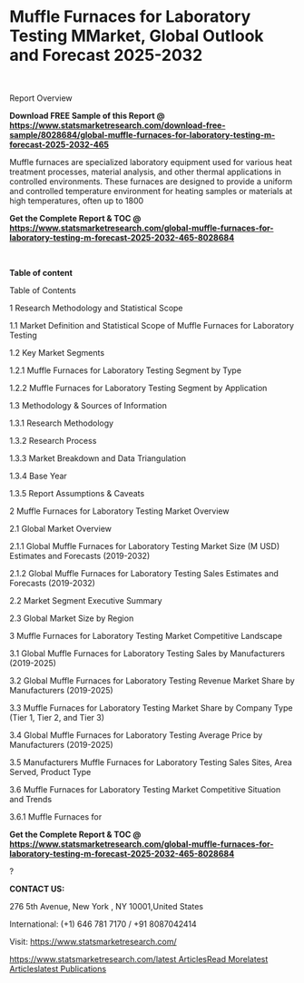 <h1>Muffle Furnaces for Laboratory Testing MMarket, Global Outlook and Forecast 2025-2032</h1><br/><p>Report Overview</p>
 
 
 
 <p><strong>Download FREE Sample of this Report @ <a href="https://www.statsmarketresearch.com/download-free-sample/8028684/global-muffle-furnaces-for-laboratory-testing-m-forecast-2025-2032-465">https://www.statsmarketresearch.com/download-free-sample/8028684/global-muffle-furnaces-for-laboratory-testing-m-forecast-2025-2032-465</a></strong></p>
 
 
 
 <p>Muffle furnaces are specialized laboratory equipment used for various heat treatment processes, material analysis, and other thermal applications in controlled environments. These furnaces are designed to provide a uniform and controlled temperature environment for heating samples or materials at high temperatures, often up to 1800</p>
 
 
 
 <div><b>Get the Complete Report & TOC @ <a href="https://www.statsmarketresearch.com/global-muffle-furnaces-for-laboratory-testing-m-forecast-2025-2032-465-8028684">https://www.statsmarketresearch.com/global-muffle-furnaces-for-laboratory-testing-m-forecast-2025-2032-465-8028684</a></b></div>
 
 
 
 <p><br />
 
 <b>Table of content</b></p>
 
 
 
 <p>Table of Contents<br />
 
 1 Research Methodology and Statistical Scope<br />
 
 1.1 Market Definition and Statistical Scope of Muffle Furnaces for Laboratory Testing<br />
 
 1.2 Key Market Segments<br />
 
 1.2.1 Muffle Furnaces for Laboratory Testing Segment by Type<br />
 
 1.2.2 Muffle Furnaces for Laboratory Testing Segment by Application<br />
 
 1.3 Methodology & Sources of Information<br />
 
 1.3.1 Research Methodology<br />
 
 1.3.2 Research Process<br />
 
 1.3.3 Market Breakdown and Data Triangulation<br />
 
 1.3.4 Base Year<br />
 
 1.3.5 Report Assumptions & Caveats<br />
 
 2 Muffle Furnaces for Laboratory Testing Market Overview<br />
 
 2.1 Global Market Overview<br />
 
 2.1.1 Global Muffle Furnaces for Laboratory Testing Market Size (M USD) Estimates and Forecasts (2019-2032)<br />
 
 2.1.2 Global Muffle Furnaces for Laboratory Testing Sales Estimates and Forecasts (2019-2032)<br />
 
 2.2 Market Segment Executive Summary<br />
 
 2.3 Global Market Size by Region<br />
 
 3 Muffle Furnaces for Laboratory Testing Market Competitive Landscape<br />
 
 3.1 Global Muffle Furnaces for Laboratory Testing Sales by Manufacturers (2019-2025)<br />
 
 3.2 Global Muffle Furnaces for Laboratory Testing Revenue Market Share by Manufacturers (2019-2025)<br />
 
 3.3 Muffle Furnaces for Laboratory Testing Market Share by Company Type (Tier 1, Tier 2, and Tier 3)<br />
 
 3.4 Global Muffle Furnaces for Laboratory Testing Average Price by Manufacturers (2019-2025)<br />
 
 3.5 Manufacturers Muffle Furnaces for Laboratory Testing Sales Sites, Area Served, Product Type<br />
 
 3.6 Muffle Furnaces for Laboratory Testing Market Competitive Situation and Trends<br />
 
 3.6.1 Muffle Furnaces for</p>
 
 
 
 <div><b>Get the Complete Report & TOC @ <a href="https://www.statsmarketresearch.com/global-muffle-furnaces-for-laboratory-testing-m-forecast-2025-2032-465-8028684">https://www.statsmarketresearch.com/global-muffle-furnaces-for-laboratory-testing-m-forecast-2025-2032-465-8028684</a></b></div>
 
 
 
 <p>? </p>
 
 
 
 <p><b>CONTACT US:</b><br />
 
 276 5th Avenue, New York , NY 10001,United States<br />
 
 International: (+1) 646 781 7170 / +91 8087042414<br />
 
 Visit: <a href="https://www.statsmarketresearch.com/">https://www.statsmarketresearch.com/</a><br />
 
 <a href="https://gyeongbokgung.com">https://www.statsmarketresearch.com/</a><a href="https://hallyeomaritime.com">latest Articles</a><a href="https://jingwansa.com">Read More</a><a href="https://nguoiviet.jp/">latest Articles</a><a href="https://www.intelmarketresearch.com/">latest Publications</a></p>